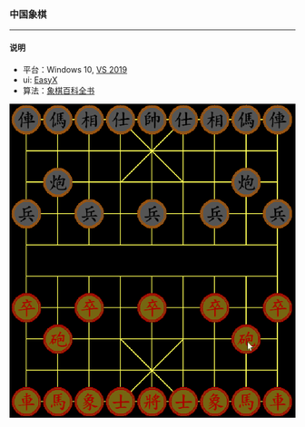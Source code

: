 ### 中国象棋
--------------

#### 说明
 * 平台：Windows 10, [VS 2019](https://visualstudio.microsoft.com/zh-hans/vs/)
 * ui: [EasyX](https://docs.easyx.cn/zh-cn/intro)
 * 算法：[象棋百科全书](https://www.xqbase.com/)

![image](pic.gif)









